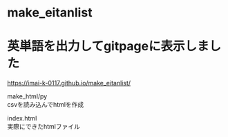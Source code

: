 # make_eitanlist
# 英単語を出力してgitpageに表示しました

https://imai-k-0117.github.io/make_eitanlist/

make_html/py  
csvを読み込んでhtmlを作成

index.html  
実際にできたhtmlファイル
